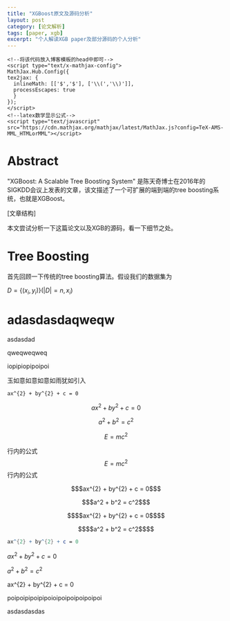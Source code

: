 ```yaml
---
title: "XGBoost原文及源码分析"
layout: post
category: [论文解析]
tags: [paper, xgb]
excerpt: "个人解读XGB paper及部分源码的个人分析"
---
```


```
<!--将该代码放入博客模板的head中即可-->
<script type="text/x-mathjax-config">
MathJax.Hub.Config({
tex2jax: {
  inlineMath: [['$','$'], ['\\(','\\)']],
  processEscapes: true
  }
});
</script>
<!--latex数学显示公式-->
<script type="text/javascript" src="https://cdn.mathjax.org/mathjax/latest/MathJax.js?config=TeX-AMS-MML_HTMLorMML"></script>
```

# Abstract



<!--将该代码放入博客模板的head中即可-->

<script type="text/x-mathjax-config">
MathJax.Hub.Config({
tex2jax: {
inlineMath: [['$','$'], ['\\(','\\)']],
processEscapes: true
}
});
</script>
<!--latex数学显示公式-->

<script type="text/javascript" src="https://cdn.mathjax.org/mathjax/latest/MathJax.js?config=TeX-AMS-MML_HTMLorMML"></script>"XGBoost: A Scalable Tree Boosting System" 是陈天奇博士在2016年的SIGKDD会议上发表的文章，该文描述了一个可扩展的端到端的tree boosting系统，也就是XGBoost。

<!--将该代码放入博客模板的head中即可-->

<script type="text/x-mathjax-config">
MathJax.Hub.Config({
tex2jax: {
inlineMath: [['$','$'], ['\\(','\\)']],
processEscapes: true
}
});
</script>
<!--latex数学显示公式-->

<script type="text/javascript" src="https://cdn.mathjax.org/mathjax/latest/MathJax.js?config=TeX-AMS-MML_HTMLorMML"></script>

[文章结构]

本文尝试分析一下这篇论文以及XGB的源码，看一下细节之处。

# Tree Boosting

首先回顾一下传统的tree boosting算法。假设我们的数据集为

$D = \{(x_i, y_i)\} (|D| = n, x_i )​$

# adasdasdaqweqw

asdasdad

qweqweqweq

iopipiopipoipoi

玉如意如意如意如雨犹如引入

```
ax^{2} + by^{2} + c = 0
```

```math
ax^{2} + by^{2} + c = 0
```

```math
a^2 + b^2 = c^2
```

$$E=mc^2​$$

行内的公式$$E=mc^2$$行内的公式

```math
$ax^{2} + by^{2} + c = 0$
```

```math
$a^2 + b^2 = c^2$
```



```math
$$ax^{2} + by^{2} + c = 0$$
```

```math
$$a^2 + b^2 = c^2$$
```

```mathematica
ax^{2} + by^{2} + c = 0
```



$ax^{2} + by^{2} + c = 0$

$a^2 + b^2 = c^2$

ax^{2} + by^{2} + c = 0

poipoipipoipipoioipoipoipoipoipoi

asdasdasdas